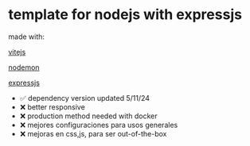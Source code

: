 # template for nodejs with expressjs
made with:

[vitejs](https://vitejs.dev/)

[nodemon](https://www.npmjs.com/package/nodemon)

 [expressjs](http://expressjs.com/es/)

-   ✅ dependency version updated 5/11/24
-   ❌ better responsive
-   ❌ production method needed with docker
-   ❌ mejores configuraciones para usos generales
-   ❌ mejoras en css,js, para ser out-of-the-box

